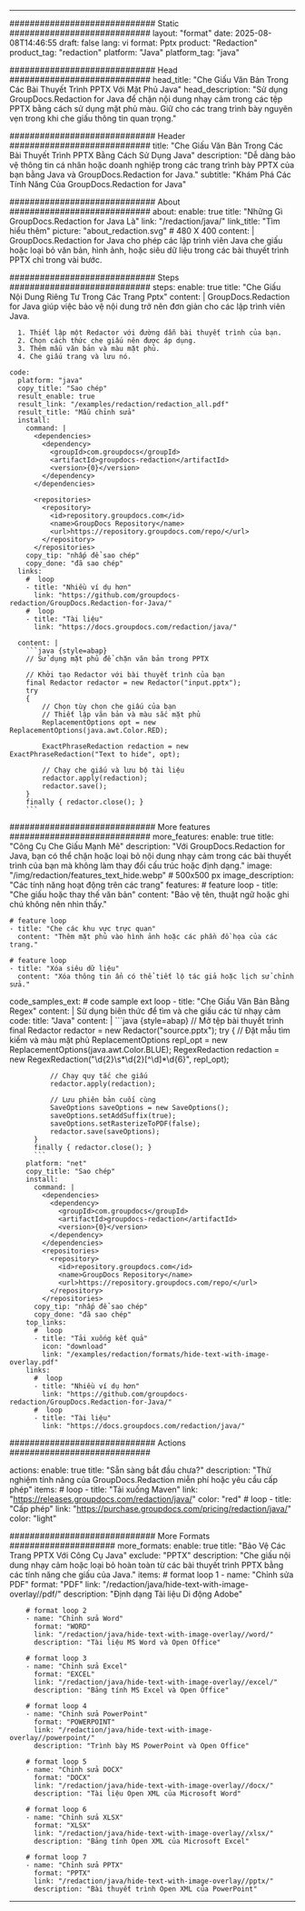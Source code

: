 
---
############################# Static ############################
layout: "format"
date:  2025-08-08T14:46:55
draft: false
lang: vi
format: Pptx
product: "Redaction"
product_tag: "redaction"
platform: "Java"
platform_tag: "java"

############################# Head ############################
head_title: "Che Giấu Văn Bản Trong Các Bài Thuyết Trình PPTX Với Mặt Phủ Java"
head_description: "Sử dụng GroupDocs.Redaction for Java để chặn nội dung nhạy cảm trong các tệp PPTX bằng cách sử dụng mặt phủ màu. Giữ cho các trang trình bày nguyên vẹn trong khi che giấu thông tin quan trọng."

############################# Header ############################
title: "Che Giấu Văn Bản Trong Các Bài Thuyết Trình PPTX Bằng Cách Sử Dụng Java" 
description: "Dễ dàng bảo vệ thông tin cá nhân hoặc doanh nghiệp trong các trang trình bày PPTX của bạn bằng Java và GroupDocs.Redaction for Java."
subtitle: "Khám Phá Các Tính Năng Của GroupDocs.Redaction for Java" 

############################# About ############################
about:
    enable: true
    title: "Những Gì GroupDocs.Redaction for Java Là"
    link: "/redaction/java/"
    link_title: "Tìm hiểu thêm"
    picture: "about_redaction.svg" # 480 X 400
    content: |
       GroupDocs.Redaction for Java cho phép các lập trình viên Java che giấu hoặc loại bỏ văn bản, hình ảnh, hoặc siêu dữ liệu trong các bài thuyết trình PPTX chỉ trong vài bước.

############################# Steps ############################
steps:
    enable: true
    title: "Che Giấu Nội Dung Riêng Tư Trong Các Trang Pptx"
    content: |
      GroupDocs.Redaction for Java giúp việc bảo vệ nội dung trở nên đơn giản cho các lập trình viên Java.
      
      1. Thiết lập một Redactor với đường dẫn bài thuyết trình của bạn.
      2. Chọn cách thức che giấu nên được áp dụng.
      3. Thêm mẫu văn bản và màu mặt phủ.
      4. Che giấu trang và lưu nó.
   
    code:
      platform: "java"
      copy_title: "Sao chép"
      result_enable: true
      result_link: "/examples/redaction/redaction_all.pdf"
      result_title: "Mẫu chỉnh sửa"
      install:
        command: |
          <dependencies>
            <dependency>
              <groupId>com.groupdocs</groupId>
              <artifactId>groupdocs-redaction</artifactId>
              <version>{0}</version>
            </dependency>
          </dependencies>

          <repositories>
            <repository>
              <id>repository.groupdocs.com</id>
              <name>GroupDocs Repository</name>
              <url>https://repository.groupdocs.com/repo/</url>
            </repository>
          </repositories>
        copy_tip: "nhấp để sao chép"
        copy_done: "đã sao chép"
      links:
        #  loop
        - title: "Nhiều ví dụ hơn"
          link: "https://github.com/groupdocs-redaction/GroupDocs.Redaction-for-Java/"
        #  loop
        - title: "Tài liệu"
          link: "https://docs.groupdocs.com/redaction/java/"
          
      content: |
        ```java {style=abap}
        // Sử dụng mặt phủ để chặn văn bản trong PPTX

        // Khởi tạo Redactor với bài thuyết trình của bạn
        final Redactor redactor = new Redactor("input.pptx");
        try
        {
            // Chọn tùy chọn che giấu của bạn
            // Thiết lập văn bản và màu sắc mặt phủ
            ReplacementOptions opt = new ReplacementOptions(java.awt.Color.RED);
            
            ExactPhraseRedaction redaction = new ExactPhraseRedaction("Text to hide", opt);

            // Chạy che giấu và lưu bộ tài liệu
            redactor.apply(redaction);
            redactor.save();
        }
        finally { redactor.close(); }
        ```            


############################# More features ############################
more_features:
  enable: true
  title: "Công Cụ Che Giấu Mạnh Mẽ"
  description: "Với GroupDocs.Redaction for Java, bạn có thể chặn hoặc loại bỏ nội dung nhạy cảm trong các bài thuyết trình của bạn mà không làm thay đổi cấu trúc hoặc định dạng."
  image: "/img/redaction/features_text_hide.webp" # 500x500 px
  image_description: "Các tính năng hoạt động trên các trang"
  features:
    # feature loop
    - title: "Che giấu hoặc thay thế văn bản"
      content: "Bảo vệ tên, thuật ngữ hoặc ghi chú không nên nhìn thấy."

    # feature loop
    - title: "Che các khu vực trực quan"
      content: "Thêm mặt phủ vào hình ảnh hoặc các phần đồ họa của các trang."

    # feature loop
    - title: "Xóa siêu dữ liệu"
      content: "Xóa thông tin ẩn có thể tiết lộ tác giả hoặc lịch sử chỉnh sửa."
      
  code_samples_ext:
    # code sample ext loop
    - title: "Che Giấu Văn Bản Bằng Regex"
      content: |
        Sử dụng biên thức để tìm và che giấu các từ nhạy cảm
      code:
        title: "Java"
        content: |
          ```java {style=abap}
          //  Mở tệp bài thuyết trình
          final Redactor redactor = new Redactor("source.pptx");
          try
          {
              // Đặt mẫu tìm kiếm và màu mặt phủ
              ReplacementOptions repl_opt = new ReplacementOptions(java.awt.Color.BLUE);
              RegexRedaction redaction = new RegexRedaction("\\d{2}\\s*\\d{2}[^\\d]*\\d{6}", repl_opt);
              
              // Chạy quy tắc che giấu
              redactor.apply(redaction);

              // Lưu phiên bản cuối cùng
              SaveOptions saveOptions = new SaveOptions();
              saveOptions.setAddSuffix(true);
              saveOptions.setRasterizeToPDF(false);
              redactor.save(saveOptions);
          }
          finally { redactor.close(); }
          ```
        platform: "net"
        copy_title: "Sao chép"
        install:
          command: |
            <dependencies>
              <dependency>
                <groupId>com.groupdocs</groupId>
                <artifactId>groupdocs-redaction</artifactId>
                <version>{0}</version>
              </dependency>
            </dependencies>
            <repositories>
              <repository>
                <id>repository.groupdocs.com</id>
                <name>GroupDocs Repository</name>
                <url>https://repository.groupdocs.com/repo/</url>
              </repository>
            </repositories>
          copy_tip: "nhấp để sao chép"
          copy_done: "đã sao chép"
        top_links:
          #  loop
          - title: "Tải xuống kết quả"
            icon: "download"
            link: "/examples/redaction/formats/hide-text-with-image-overlay.pdf"
        links:
          #  loop
          - title: "Nhiều ví dụ hơn"
            link: "https://github.com/groupdocs-redaction/GroupDocs.Redaction-for-Java/"
          #  loop
          - title: "Tài liệu"
            link: "https://docs.groupdocs.com/redaction/java/"


############################# Actions ############################

actions:
  enable: true
  title: "Sẵn sàng bắt đầu chưa?"
  description: "Thử nghiệm tính năng của GroupDocs.Redaction miễn phí hoặc yêu cầu cấp phép"
  items:
    #  loop
    - title: "Tải xuống Maven"
      link: "https://releases.groupdocs.com/redaction/java/"
      color: "red"
        #  loop
    - title: "Cấp phép"
      link: "https://purchase.groupdocs.com/pricing/redaction/java/"
      color: "light"


############################# More Formats #####################
more_formats:
    enable: true
    title: "Bảo Vệ Các Trang PPTX Với Công Cụ Java"
    exclude: "PPTX"
    description: "Che giấu nội dung nhạy cảm hoặc loại bỏ hoàn toàn từ các bài thuyết trình PPTX bằng các tính năng che giấu của Java."
    items: 
        # format loop 1
        - name: "Chỉnh sửa PDF"
          format: "PDF"
          link: "/redaction/java/hide-text-with-image-overlay//pdf/"
          description: "Định dạng Tài liệu Di động Adobe"

        # format loop 2
        - name: "Chỉnh sửa Word"
          format: "WORD"
          link: "/redaction/java/hide-text-with-image-overlay//word/"
          description: "Tài liệu MS Word và Open Office"
          
        # format loop 3
        - name: "Chỉnh sửa Excel"
          format: "EXCEL"
          link: "/redaction/java/hide-text-with-image-overlay//excel/"
          description: "Bảng tính MS Excel và Open Office"

        # format loop 4
        - name: "Chỉnh sửa PowerPoint"
          format: "POWERPOINT"
          link: "/redaction/java/hide-text-with-image-overlay//powerpoint/"
          description: "Trình bày MS PowerPoint và Open Office"

        # format loop 5
        - name: "Chỉnh sửa DOCX"
          format: "DOCX"
          link: "/redaction/java/hide-text-with-image-overlay//docx/"
          description: "Tài liệu Open XML của Microsoft Word"
          
        # format loop 6
        - name: "Chỉnh sửa XLSX"
          format: "XLSX"
          link: "/redaction/java/hide-text-with-image-overlay//xlsx/"
          description: "Bảng tính Open XML của Microsoft Excel"
          
        # format loop 7
        - name: "Chỉnh sửa PPTX"
          format: "PPTX"
          link: "/redaction/java/hide-text-with-image-overlay//pptx/"
          description: "Bài thuyết trình Open XML của PowerPoint"


---